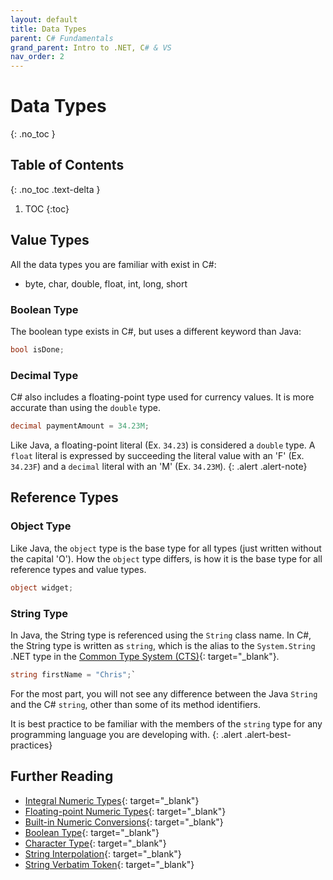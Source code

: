 ```yaml
---
layout: default
title: Data Types
parent: C# Fundamentals
grand_parent: Intro to .NET, C# & VS
nav_order: 2
---
```


# Data Types
{: .no_toc }

## Table of Contents
{: .no_toc .text-delta }

1. TOC
{:toc}

## Value Types

All the data types you are familiar with exist in C#:

* byte, char, double, float, int, long, short

### Boolean Type

The boolean type exists in C#, but uses a different keyword than Java:

```csharp
bool isDone;
```

### Decimal Type

C# also includes a floating-point type used for currency values. It is more accurate than using the `double` type.

```csharp
decimal paymentAmount = 34.23M;
```

Like Java, a floating-point literal (Ex. `34.23`) is considered a `double` type. A `float` literal is expressed by succeeding the literal value with an 'F' (Ex. `34.23F`) and a `decimal` literal with an 'M' (Ex. `34.23M`).
{: .alert .alert-note}

## Reference Types

### Object Type

Like Java, the `object` type is the base type for all types (just written without the capital 'O'). How the `object` type differs, is how it is the base type for all reference types and value types.

```csharp
object widget;
```

### String Type

In Java, the String type is referenced using the `String` class name. In C#, the String type is written as `string`, which is the alias to the `System.String` .NET type in the [Common Type System (CTS)](https://docs.microsoft.com/en-us/dotnet/csharp/fundamentals/types/#the-common-type-system){: target="_blank"}.

```csharp
string firstName = "Chris";`
```

For the most part, you will not see any difference between the Java `String` and the C# `string`, other than some of its method identifiers.

It is best practice to be familiar with the members of the `string` type for any programming language you are developing with.
{: .alert .alert-best-practices}

## Further Reading

* [Integral Numeric Types](https://docs.microsoft.com/en-us/dotnet/csharp/language-reference/builtin-types/integral-numeric-types){: target="_blank"}
* [Floating-point Numeric Types](https://docs.microsoft.com/en-us/dotnet/csharp/language-reference/builtin-types/floating-point-numeric-types){: target="_blank"}
* [Built-in Numeric Conversions](https://docs.microsoft.com/en-us/dotnet/csharp/language-reference/builtin-types/numeric-conversions){: target="_blank"}
* [Boolean Type](https://docs.microsoft.com/en-us/dotnet/csharp/language-reference/builtin-types/bool){: target="_blank"}
* [Character Type](https://docs.microsoft.com/en-us/dotnet/csharp/language-reference/builtin-types/char){: target="_blank"}
* [String Interpolation](https://docs.microsoft.com/en-us/dotnet/csharp/language-reference/tokens/interpolated){: target="_blank"}
* [String Verbatim Token](https://docs.microsoft.com/en-us/dotnet/csharp/language-reference/tokens/verbatim){: target="_blank"}